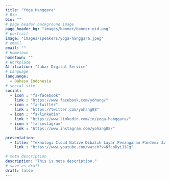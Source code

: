```yaml
---
title: "Yoga Hanggara"
# Bio
bio: ""
# page header background image
page_header_bg: "images/banner/banner-oid.png"
# portrait
image: "images/speakers/yoga-hanggara.jpeg"
# email
email: ""
# Hometown
hometown: ""
# Workplace
Affiliation: "Jabar Digital Service"
# Language
languange:
  - Bahasa Indonesia
# social site
social:
  - icon : "fa-facebook"
    link : "https://www.facebook.com/yohang/"
  - icon : "fa-twitter"
    link : "https://twitter.com/yohang88"
  - icon : "fa-linkedin"
    link : "https://www.linkedin.com/in/yoga-hanggara/"
  - icon : "fa-instagram"
    link : "https://www.instagram.com/yohang88/"

presentation:
  - title: "Teknologi Cloud Native Dibalik Layar Penanganan Pandemi di Jawa Barat (PIKOBAR)"
    link : "https://www.youtube.com/watch?v=NfcoDyiJ1Cg"

# meta description
description: "This is meta description."
# save as draft
draft: false
---
```

